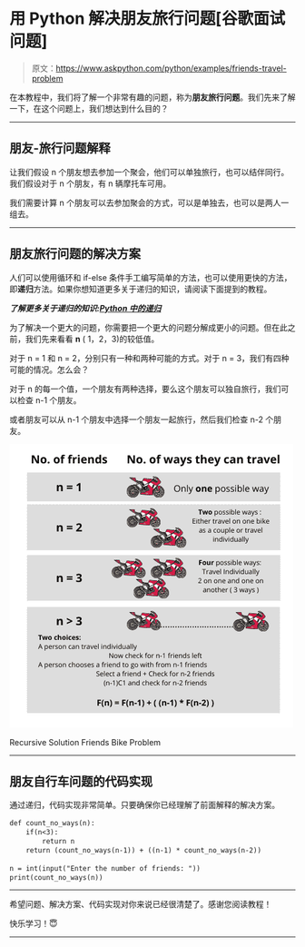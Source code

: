 # 用 Python 解决朋友旅行问题[谷歌面试问题]

> 原文：<https://www.askpython.com/python/examples/friends-travel-problem>

在本教程中，我们将了解一个非常有趣的问题，称为**朋友旅行问题**。我们先来了解一下，在这个问题上，我们想达到什么目的？

* * *

## 朋友-旅行问题解释

让我们假设 n 个朋友想去参加一个聚会，他们可以单独旅行，也可以结伴同行。我们假设对于 n 个朋友，有 n 辆摩托车可用。

我们需要计算 n 个朋友可以去参加聚会的方式，可以是单独去，也可以是两人一组去。

* * *

## 朋友旅行问题的解决方案

人们可以使用循环和 if-else 条件手工编写简单的方法，也可以使用更快的方法，即**递归**方法。如果你想知道更多关于递归的知识，请阅读下面提到的教程。

***了解更多关于递归的知识:[Python 中的递归](https://www.askpython.com/python/python-recursion-function)***

为了解决一个更大的问题，你需要把一个更大的问题分解成更小的问题。但在此之前，我们先来看看 **n** ( 1，2，3)的较低值。

对于 n = 1 和 n = 2，分别只有一种和两种可能的方式。对于 n = 3，我们有四种可能的情况。怎么会？

对于 n 的每一个值，一个朋友有两种选择，要么这个朋友可以独自旅行，我们可以检查 n-1 个朋友。

或者朋友可以从 n-1 个朋友中选择一个朋友一起旅行，然后我们检查 n-2 个朋友。

![Recursive Solution Friends Bike Problem](img/c677a29b19b2f6743bcb2424ceae0ee3.png)

Recursive Solution Friends Bike Problem

* * *

## 朋友自行车问题的代码实现

通过递归，代码实现非常简单。只要确保你已经理解了前面解释的解决方案。

```
def count_no_ways(n):
    if(n<3):
        return n
    return (count_no_ways(n-1)) + ((n-1) * count_no_ways(n-2))

n = int(input("Enter the number of friends: "))
print(count_no_ways(n))

```

* * *

希望问题、解决方案、代码实现对你来说已经很清楚了。感谢您阅读教程！

快乐学习！😇

* * *